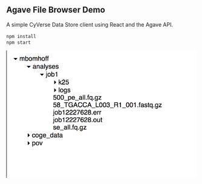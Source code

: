 Agave File Browser Demo
-----------------------

A simple CyVerse Data Store client using React and the Agave API.

```
npm install
npm start
```

![Screenshot](https://raw.githubusercontent.com/mbomhoff/agave-file-browser-demo/master/React/screenshot.png)

